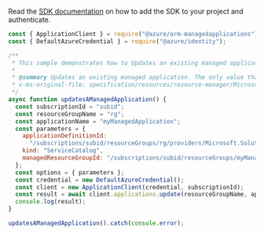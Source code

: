 Read the [SDK documentation](https://github.com/Azure/azure-sdk-for-js/blob/%40azure%2Farm-managedapplications_2.0.1/sdk/managedapplications/arm-managedapplications/README.md) on how to add the SDK to your project and authenticate.

```javascript
const { ApplicationClient } = require("@azure/arm-managedapplications");
const { DefaultAzureCredential } = require("@azure/identity");

/**
 * This sample demonstrates how to Updates an existing managed application. The only value that can be updated via PATCH currently is the tags.
 *
 * @summary Updates an existing managed application. The only value that can be updated via PATCH currently is the tags.
 * x-ms-original-file: specification/resources/resource-manager/Microsoft.Solutions/stable/2018-06-01/examples/updateApplication.json
 */
async function updatesAManagedApplication() {
  const subscriptionId = "subid";
  const resourceGroupName = "rg";
  const applicationName = "myManagedApplication";
  const parameters = {
    applicationDefinitionId:
      "/subscriptions/subid/resourceGroups/rg/providers/Microsoft.Solutions/applicationDefinitions/myAppDef",
    kind: "ServiceCatalog",
    managedResourceGroupId: "/subscriptions/subid/resourceGroups/myManagedRG",
  };
  const options = { parameters };
  const credential = new DefaultAzureCredential();
  const client = new ApplicationClient(credential, subscriptionId);
  const result = await client.applications.update(resourceGroupName, applicationName, options);
  console.log(result);
}

updatesAManagedApplication().catch(console.error);
```
